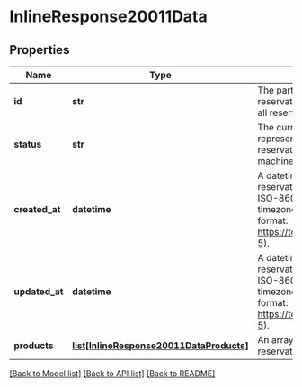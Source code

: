 # InlineResponse20011Data

## Properties
Name | Type | Description | Notes
------------ | ------------- | ------------- | -------------
**id** | **str** | The partner-generated id for this reservation. This id must be unique across all reservations. | 
**status** | **str** | The current status for this reservation. This represents the current state of the reservation in the reservation lifecycle state machine.  | 
**created_at** | **datetime** | A datetime representing when the reservation was created. The format is ISO-8601 combined date and time with timezone (also known as Internet date/time format: https://tools.ietf.org/html/rfc3339#section-5).  | [optional] 
**updated_at** | **datetime** | A datetime representing when the reservation was last updated. The format is ISO-8601 combined date and time with timezone (also known as Internet date/time format: https://tools.ietf.org/html/rfc3339#section-5).  | 
**products** | [**list[InlineResponse20011DataProducts]**](InlineResponse20011DataProducts.md) | An array of products involved with this reservation | 

[[Back to Model list]](../README.md#documentation-for-models) [[Back to API list]](../README.md#documentation-for-api-endpoints) [[Back to README]](../README.md)

